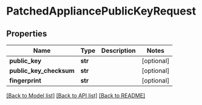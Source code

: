 # PatchedAppliancePublicKeyRequest


## Properties
Name | Type | Description | Notes
------------ | ------------- | ------------- | -------------
**public_key** | **str** |  | [optional] 
**public_key_checksum** | **str** |  | [optional] 
**fingerprint** | **str** |  | [optional] 

[[Back to Model list]](../README.md#documentation-for-models) [[Back to API list]](../README.md#documentation-for-api-endpoints) [[Back to README]](../README.md)


